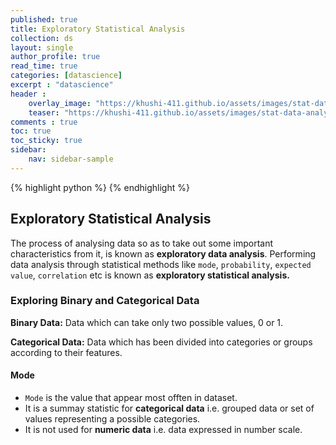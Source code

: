 ```yaml
---
published: true
title: Exploratory Statistical Analysis
collection: ds
layout: single
author_profile: true
read_time: true
categories: [datascience]
excerpt : "datascience"
header :
    overlay_image: "https://khushi-411.github.io/assets/images/stat-data-analysis.png"
    teaser: "https://khushi-411.github.io/assets/images/stat-data-analysis.png"
comments : true
toc: true
toc_sticky: true
sidebar:
    nav: sidebar-sample
---
```


{% highlight python %}
{% endhighlight %}

<script type="text/javascript" async
    src="https://cdn.mathjax.org/mathjax/latest/MathJax.js?config=TeX-MML-AM_CHTML">
</script>

## **Exploratory Statistical Analysis**

The process of analysing data so as to take out some important characteristics from it, is known as **exploratory data analysis**. Performing data analysis through statistical methods like `mode`, `probability`, `expected value`, `correlation` etc is known as **exploratory statistical analysis.**

### **Exploring Binary and Categorical Data**

**Binary Data:** Data which can take only two possible values, 0 or 1.

**Categorical Data:** Data which has been divided into categories or groups according to their features.

#### **Mode**

* `Mode` is the value that appear most offten in dataset.
* It is a summay statistic for **categorical data** i.e. grouped data or set of values representing a possible categories.
* It is not used for **numeric data** i.e. data expressed in number scale.


